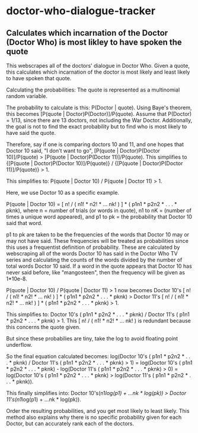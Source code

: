 # doctor-who-dialogue-tracker

## Calculates which incarnation of the Doctor (Doctor Who) is most likley to have spoken the quote
This webscrapes all of the doctors' dialogue in Doctor Who. Given a quote, this calculates which incarnation of the doctor is most likely and least likely to have spoken that quote. 

Calculating the probabilities:
The quote is represented as a multinomial random variable. 

The probability to calculate is this: P(Doctor | quote). Using Baye's theorem, this becomes [P(quote | Doctor)P(Doctor)]/P(quote). Assume that P(Doctor)  = 1/13, since there are 13 doctors, not including the War Doctor. Additionally, the goal is not to find the exact probability but to find who is most likely to have said the quote. 

Therefore, say if one is comparing doctors 10 and 11, and one hopes that Doctor 10 said, "I don't want to go", [P(quote | Doctor)P(Doctor 10)]/P(quote) > [P(quote | Doctor)P(Doctor 11)]/P(quote). This simplifies to {[P(quote | Doctor)P(Doctor 10)]/P(quote)} / {[P(quote | Doctor)P(Doctor 11)]/P(quote)} > 1.

This simplifies to: P(quote | Doctor 10) / P(quote | Doctor 11) > 1. 

Here, we use Doctor 10 as a specific example. 

P(quote | Doctor 10) = [ n! / ( n1! * n2! * ... nk! ) ] * ( p1n1 * p2n2 * . . . * pknk), where n  = number of trials (or words in quote), n1 to nK = (number of times a unique word appeared), and p1 to pk = the probability that Doctor 10 said that word. 

p1 to pk are taken to be the frequencies of the words that Doctor 10 may or may not have said. These frequencies will be treated as probabilities since this uses a frequentist definition of probability. These are calculated by webscraping all of the words Doctor 10 has said in the Doctor Who TV series and calculating the counts of the words divided by the number of total words Doctor 10 said. If a word in the quote appears that Doctor 10 has never said before, like "mangosteen", then the frequency will be given as 1*10e-8. 

P(quote | Doctor 10) / P(quote | Doctor 11) > 1 now becomes Doctor 10's [ n! / ( n1! * n2! * ... nk! ) ] * ( p1n1 * p2n2 * . . . * pknk) > Doctor 11's [ n! / ( n1! * n2! * ... nk! ) ] * ( p1n1 * p2n2 * . . . * pknk) > 1. 

This simplifies to: Doctor 10's ( p1n1 * p2n2 * . . . * pknk) / Doctor 11's ( p1n1 * p2n2 * . . . * pknk) > 1. This [ n! / ( n1! * n2! * ... nk! ) is redundant because this concerns the quote given.

But since these probabilies are tiny, take the log to avoid floating point underflow. 

So the final equation calculated becomes: log(Doctor 10's ( p1n1 * p2n2 * . . . * pknk) / Doctor 11's ( p1n1 * p2n2 * . . . * pknk) > 1) = log(Doctor 10's ( p1n1 * p2n2 * . . . * pknk) - log(Doctor 11's ( p1n1 * p2n2 * . . . * pknk) > 0) = log(Doctor 10's ( p1n1 * p2n2 * . . . * pknk) > log(Doctor 11's ( p1n1 * p2n2 * . . . * pknk)).

This finally simplifies into: Doctor 10's(n1*log(p1) + ...nk * log(pk)) > Doctor 11's(n1*log(p1) + ...nk * log(pk)).

Order the resulting probabilities, and you get most likely to least likely. This method also explains why there is no specific probability given for each Doctor, but can accurately rank each of the doctors. 
